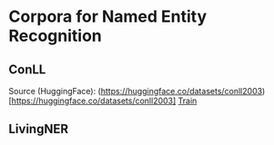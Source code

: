 # Corpora for Named Entity Recognition

## ConLL

Source (HuggingFace): (https://huggingface.co/datasets/conll2003)[https://huggingface.co/datasets/conll2003]
        [Train]()

## LivingNER


